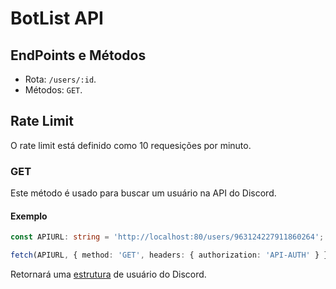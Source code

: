 # BotList API

## EndPoints e Métodos

- Rota: `/users/:id`.
- Métodos: `GET`.

## Rate Limit

O rate limit está definido como 10 requesições por minuto.

### GET

Este método é usado para buscar um usuário na API do Discord.

#### Exemplo

```ts
const APIURL: string = 'http://localhost:80/users/963124227911860264';

fetch(APIURL, { method: 'GET', headers: { authorization: 'API-AUTH' } });
```

Retornará uma [estrutura](https://discord.com/developers/docs/resources/user#user-object) de usuário do Discord.